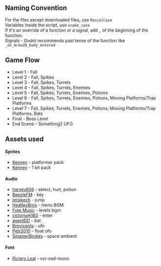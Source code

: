 ## Naming Convention 

For the files except downloaded files, use ```PascalCase```  
Variables inside the script, use ```snake_case```  
If it's an override of a function or a signal, add _ of the beginning of the function.   
Signals - Godot recommends past tense of the function like ```_on_Area2D_body_entered```

## Game Flow
* Level 1 - Fall
* Level 2 - Fall, Spikes
* Level 3 - Fall, Spikes, Turrets
* Level 4 - Fall, Spikes, Turrets, Enemies
* Level 5 - Fall, Spikes, Turrets, Enemies, Potions
* Level 6 - Fall, Spikes, Turrets, Enemies, Potions, Moving Platforms/Trap Platforms
* Level 7 - Fall, Spikes, Turrets, Enemies, Potions, Moving Platforms/Trap Platforms, Bats
* Final - Boss Level
* End Scene - Something2 UFO


## Assets used


#### Sprites

* [Kenney](https://kenney.nl/assets/bit-platformer-pack) - platformer pack
* [Kenney](https://www.kenney.nl/assets/bit-pack) - 1 bit pack

#### Audio

* [harvey656](https://harvey656.itch.io/8-bit-game-sound-effects-collection) - select, hurt, potion
* [BeezleFM](https://freesound.org/people/BeezleFM/sounds/512137/) - key 
* [jeckkech](https://freesound.org/people/jeckkech/sounds/391670/) - jump
* [HeatleyBros](https://www.youtube.com/watch?v=Bok8nLviThg) - menu BGM
* [Free Music](https://www.youtube.com/watch?v=HHYOBwzT4u4&list=PLwJjxqYuirCLkq42mGw4XKGQlpZSfxsYd&index=25) - levels bgm
* [victorium183](https://freesound.org/people/victorium183/sounds/476818/) - enter 
* [agentDD](https://freesound.org/people/AgentDD/sounds/246225/) - bat
* [Brevicepts](https://freesound.org/people/Breviceps/sounds/454595/) - ufo
* [Petr2010](https://freesound.org/people/Petr2010/sounds/234258/) - float ufo
* [SmasterBirdies](https://freesound.org/people/SamsterBirdies/sounds/555384/) - space ambient

#### Font

* [Riciery Leal](https://www.dafont.com/vcr-osd-mono.font) - vcr-osd-mono

